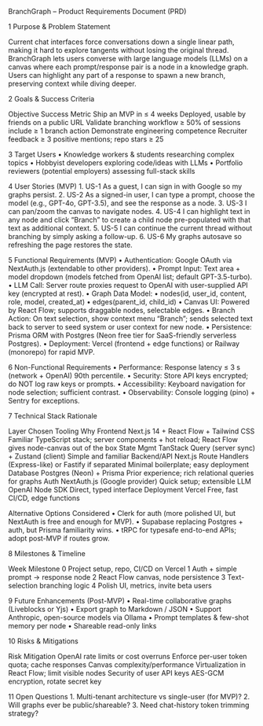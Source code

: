 BranchGraph – Product Requirements Document (PRD)

1  Purpose & Problem Statement

Current chat interfaces force conversations down a single linear path, making it hard to explore tangents without losing the original thread. BranchGraph lets users converse with large language models (LLMs) on a canvas where each prompt/response pair is a node in a knowledge graph. Users can highlight any part of a response to spawn a new branch, preserving context while diving deeper.

2  Goals & Success Criteria

Objective	Success Metric
Ship an MVP in ≤ 4 weeks	Deployed, usable by friends on a public URL
Validate branching workflow	≥ 50% of sessions include ≥ 1 branch action
Demonstrate engineering competence	Recruiter feedback ≥ 3 positive mentions; repo stars ≥ 25

3  Target Users
	•	Knowledge workers & students researching complex topics
	•	Hobbyist developers exploring code/ideas with LLMs
	•	Portfolio reviewers (potential employers) assessing full-stack skills

4  User Stories (MVP)
	1.	US-1 As a guest, I can sign in with Google so my graphs persist.
	2.	US-2 As a signed-in user, I can type a prompt, choose the model (e.g., GPT-4o, GPT-3.5), and see the response as a node.
	3.	US-3 I can pan/zoom the canvas to navigate nodes.
	4.	US-4 I can highlight text in any node and click “Branch” to create a child node pre-populated with that text as additional context.
	5.	US-5 I can continue the current thread without branching by simply asking a follow-up.
	6.	US-6 My graphs autosave so refreshing the page restores the state.

5  Functional Requirements (MVP)
	•	Authentication: Google OAuth via NextAuth.js (extendable to other providers).
	•	Prompt Input: Text area + model dropdown (models fetched from OpenAI list; default GPT-3.5-turbo).
	•	LLM Call: Server route proxies request to OpenAI with user-supplied API key (encrypted at rest).
	•	Graph Data Model:
	•	nodes(id, user_id, content, role, model, created_at)
	•	edges(parent_id, child_id)
	•	Canvas UI: Powered by React Flow; supports draggable nodes, selectable edges.
	•	Branch Action: On text selection, show context menu “Branch”; sends selected text back to server to seed system or user context for new node.
	•	Persistence: Prisma ORM with Postgres (Neon free tier for SaaS-friendly serverless Postgres).
	•	Deployment: Vercel (frontend + edge functions) or Railway (monorepo) for rapid MVP.

6  Non-Functional Requirements
	•	Performance: Response latency ≤ 3 s (network + OpenAI) 90th percentile.
	•	Security: Store API keys encrypted; do NOT log raw keys or prompts.
	•	Accessibility: Keyboard navigation for node selection; sufficient contrast.
	•	Observability: Console logging (pino) + Sentry for exceptions.

7  Technical Stack Rationale

Layer	Chosen Tooling	Why
Frontend	Next.js 14 + React Flow + Tailwind CSS	Familiar TypeScript stack; server components + hot reload; React Flow gives node-canvas out of the box
State Mgmt	TanStack Query (server sync) + Zustand (client)	Simple and familiar
Backend/API	Next.js Route Handlers (Express-like) or Fastify if separated	Minimal boilerplate; easy deployment
Database	Postgres (Neon) + Prisma	Prior experience; rich relational queries for graphs
Auth	NextAuth.js (Google provider)	Quick setup; extensible
LLM	OpenAI Node SDK	Direct, typed interface
Deployment	Vercel	Free, fast CI/CD, edge functions

Alternative Options Considered
	•	Clerk for auth (more polished UI, but NextAuth is free and enough for MVP).
	•	Supabase replacing Postgres + auth, but Prisma familiarity wins.
	•	tRPC for typesafe end-to-end APIs; adopt post-MVP if routes grow.

8  Milestones & Timeline

Week	Milestone
0	Project setup, repo, CI/CD on Vercel
1	Auth + simple prompt → response node
2	React Flow canvas, node persistence
3	Text-selection branching logic
4	Polish UI, metrics, invite beta users

9  Future Enhancements (Post-MVP)
	•	Real-time collaborative graphs (Liveblocks or Yjs)
	•	Export graph to Markdown / JSON
	•	Support Anthropic, open-source models via Ollama
	•	Prompt templates & few-shot memory per node
	•	Shareable read-only links

10  Risks & Mitigations

Risk	Mitigation
OpenAI rate limits or cost overruns	Enforce per-user token quota; cache responses
Canvas complexity/performance	Virtualization in React Flow; limit visible nodes
Security of user API keys	AES-GCM encryption, rotate secret key

11  Open Questions
	1.	Multi-tenant architecture vs single-user (for MVP)?
	2.	Will graphs ever be public/shareable?
	3.	Need chat-history token trimming strategy?
